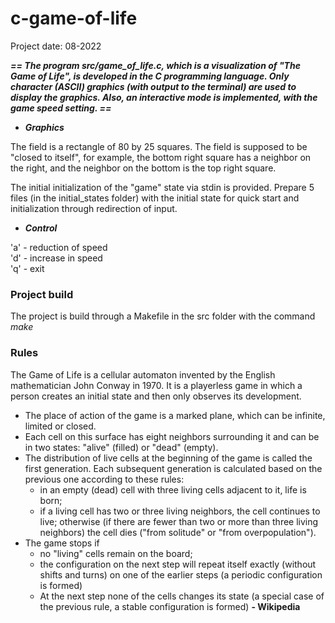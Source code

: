 # c-game-of-life

Project date: 08-2022

***== The program src/game_of_life.c, which is a visualization of "The Game of Life", is developed in the C programming language. Only character (ASCII) graphics (with output to the terminal) are used to display the graphics. Also, an interactive mode is implemented, with the game speed setting. ==***

* ***Graphics***

The field is a rectangle of 80 by 25 squares.
The field is supposed to be "closed to itself", for example, the bottom right square has a neighbor on the right, and the neighbor on the bottom is the top right square.

The initial initialization of the "game" state via stdin is provided. Prepare 5 files (in the initial_states folder) with the initial state for quick start and initialization through redirection of input. 

* ***Control***

'a' - reduction of speed  
'd' - increase in speed  
'q' - exit 

### Project build

The project is build through a Makefile in the src folder with the command  *make*

### Rules

The Game of Life is a cellular automaton invented by the English mathematician John Conway in 1970.
It is a playerless game in which a person creates an initial state and then only observes its development.

- The place of action of the game is a marked plane, which can be infinite, limited or closed.
- Each cell on this surface has eight neighbors surrounding it and can be in two states: "alive" (filled) or "dead" (empty).
- The distribution of live cells at the beginning of the game is called the first generation. Each subsequent generation is calculated based on the previous one according to these rules:
    * in an empty (dead) cell with three living cells adjacent to it, life is born;
    * if a living cell has two or three living neighbors, the cell continues to live; otherwise (if there are fewer than two or more than three living neighbors) the cell dies ("from solitude" or "from overpopulation").
- The game stops if
    * no "living" cells remain on the board;
    * the configuration on the next step will repeat itself exactly (without shifts and turns) on one of the earlier steps (a periodic configuration is formed)
    * At the next step none of the cells changes its state (a special case of the previous rule, a stable configuration is formed)
**- Wikipedia**
